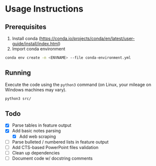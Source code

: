 # Usage Instructions

## Prerequisites
1. Install conda (https://conda.io/projects/conda/en/latest/user-guide/install/index.html)
2. Import conda environment
```bash
conda env create -n <ENVNAME> --file conda-environment.yml
```

## Running
Execute the code using the `python3` command (on Linux, your mileage on Windows machines may vary).
```bash
python3 src/
```

## Todo
- [X] Parse tables in feature output
- [X] Add basic notes parsing
    - [X] Add web scraping
- [ ] Parse bulleted / numbered lists in feature output
- [ ] Add CTS-based PowerPoint files validation
- [ ] Clean up dependencies
- [ ] Document code w/ docstring comments
